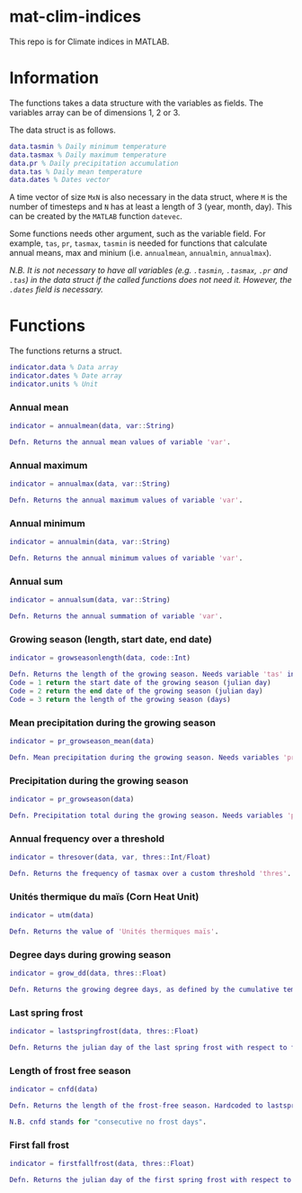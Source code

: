 # mat-clim-indices
This repo is for Climate indices in MATLAB.

# Information
The functions takes a data structure with the variables as fields. The variables array can be of dimensions 1, 2 or 3.

The data struct is as follows.

```matlab
data.tasmin % Daily minimum temperature
data.tasmax % Daily maximum temperature
data.pr % Daily precipitation accumulation
data.tas % Daily mean temperature
data.dates % Dates vector
```

A time vector of size `MxN` is also necessary in the data struct, where `M` is the number of timesteps and `N` has at least a length of 3 (year, month, day). This can be created by the `MATLAB` function `datevec`.

Some functions needs other argument, such as the variable field. For example, `tas`, `pr`, `tasmax`, `tasmin` is needed for functions that calculate annual means, max and minium (i.e. `annualmean`, `annualmin`, `annualmax`).

*N.B. It is not necessary to have all variables (e.g. `.tasmin`, `.tasmax`, `.pr` and `.tas`) in the data struct if the called functions does not need it. However, the `.dates` field is necessary.*

# Functions

The functions returns a struct.

```matlab
indicator.data % Data array
indicator.dates % Date array
indicator.units % Unit
```

### Annual mean
```matlab
indicator = annualmean(data, var::String)

Defn. Returns the annual mean values of variable 'var'.
```

### Annual maximum
```matlab
indicator = annualmax(data, var::String)

Defn. Returns the annual maximum values of variable 'var'.
```

### Annual minimum
```matlab
indicator = annualmin(data, var::String)

Defn. Returns the annual minimum values of variable 'var'.
```

### Annual sum
```matlab
indicator = annualsum(data, var::String)

Defn. Returns the annual summation of variable 'var'.
```

### Growing season (length, start date, end date)
```matlab
indicator = growseasonlength(data, code::Int)

Defn. Returns the length of the growing season. Needs variable 'tas' in data struct.
Code = 1 return the start date of the growing season (julian day)
Code = 2 return the end date of the growing season (julian day)
Code = 3 return the length of the growing season (days)
```

### Mean precipitation during the growing season
```matlab
indicator = pr_growseason_mean(data)

Defn. Mean precipitation during the growing season. Needs variables 'pr' and 'tas' in data struct.
```

### Precipitation during the growing season
```matlab
indicator = pr_growseason(data)

Defn. Precipitation total during the growing season. Needs variables 'pr' and 'tas' in data struct.
```

### Annual frequency over a threshold
```matlab
indicator = thresover(data, var, thres::Int/Float)

Defn. Returns the frequency of tasmax over a custom threshold 'thres'. Needs variables 'tasmax' data struct.
```

### Unités thermique du maïs (Corn Heat Unit)
```matlab
indicator = utm(data)

Defn. Returns the value of 'Unités thermiques maïs'.
```

### Degree days during growing season
```matlab
indicator = grow_dd(data, thres::Float)

Defn. Returns the growing degree days, as defined by the cumulative temperature over the threshold 'thres'.
```

### Last spring frost
```matlab
indicator = lastspringfrost(data, thres::Float)

Defn. Returns the julian day of the last spring frost with respect to threshold 'thres' (usually 0 Celsius).
```

### Length of frost free season
```matlab
indicator = cnfd(data)

Defn. Returns the length of the frost-free season. Hardcoded to lastspringfrost of 0 Celsius and firstfallfrost of -2 Celsius.

N.B. cnfd stands for "consecutive no frost days".
```

### First fall frost
```matlab
indicator = firstfallfrost(data, thres::Float)

Defn. Returns the julian day of the first spring frost with respect to threshold 'thres' (usually -2 Celsius)
```
